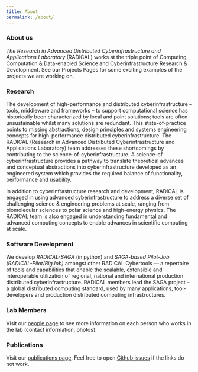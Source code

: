 ```yaml
---
title: About
permalink: /about/
---
```


### About us
*The Research in Advanced Distributed Cyberinfrastructure and Applications Laboratory*
(RADICAL) works at the triple point of Computing, Computation & Data-enabled Science 
and Cyberinfrastructure Research & Development. See our Projects Pages for some 
exciting examples of the projects we are working on.

### Research
The development of high-performance and distributed cyberinfrastructure – tools, 
middleware and frameworks – to support computational science has historically 
been characterized by local and point solutions; tools are often unsustainable 
whilst many solutions are redundant. This state-of-practice points to missing 
abstractions, design principles and systems engineering concepts for high-performance 
distributed cyberinfrastructure. The RADICAL (Research in Advanced Distributed 
Cyberinfrastructure and Applications Laboratory) team addresses these shortcomings 
by contributing to the science-of-cyberinfrastructure. A science-of-cyberinfrastructure 
provides a pathway to translate theoretical advances and conceptual abstractions 
into cyberinfrastructure developed as an engineered system which provides the 
required balance of functionality, performance and usability.

In addition to cyberinfrastructure research and development, RADICAL is engaged 
in using advanced cyberinfrastructure to address a diverse set of challenging 
science & engineering problems at scale, ranging from biomolecular sciences to 
polar science and high-energy physics. The RADICAL team is also engaged in understanding 
fundamental and advanced computing concepts to enable advances in scientific 
computing at scale.

### Software Development
We develop *RADICAL-SAGA* (in python) and *SAGA-based Pilot-Job (RADICAL-Pilot/BigJob)* 
amongst other RADICAL Cybertools — a repertoire of  tools and capabilities that 
enable the scalable, extensible and interoperable utilization of regional, 
national and international production distributed cyberinfrastructure.  RADICAL 
members lead the SAGA project – a global distributed computing standard, used 
by many applications, tool-developers and production distributed computing 
infrastructures.

### Lab Members
Visit our [people page](http://radical.rutgers.edu/people/) to see more information 
on each person who works in the lab (contact information, photos).


### Publications

Visit our [publications page](http://radical.rutgers.edy/publication/). Feel 
free to open [Github issues](https://github.com/radical-group/radical-group.github.io/issues) 
if the links do not work.
